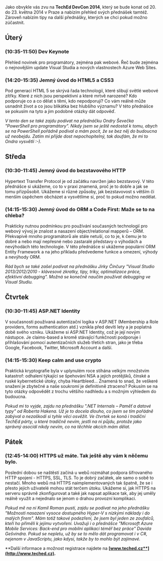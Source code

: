 <!-- dcterms:identifier = aspnetcz#5423 -->
<!-- dcterms:title = Pozvánka na TechEd DevCon 2014 -->
<!-- dcterms:abstract = Jako obvykle vás zvu na TechEd DevCon 2014, který se bude konat od 20. do 23. května 2014 v Praze a nabízím přehled svých přednášek tamtéž. -->
<!-- np9:categoryId = 6 -->
<!-- x4w:category = Akce a události -->
<!-- np9:authorId = 1 -->
<!-- np9:authorEmail = michal.valasek@altairis.cz -->
<!-- dcterms:creator = Michal Altair Valášek -->
<!-- dcterms:created = 2014-05-12T16:44:01.837+02:00 -->
<!-- dcterms:date = 2014-05-12T16:44:02+02:00 -->
<!-- x4w:pictureWidth = 150 -->
<!-- x4w:pictureHeight = 150 -->
<!-- x4w:pictureUrl = /perex-pictures/20140512-pozvanka-na-teched-devcon-2014.png -->

Jako obvykle vás zvu na **TechEd DevCon 2014**, který se bude konat od 20. do 23. května 2014 v Praze a nabízím přehled svých přednášek tamtéž. Zároveň nabízím tipy na další přednášky, kterých se chci pokud možno zúčastnit.

## Úterý

### (10:35-11:50) Dev Keynote

Přehled novinek pro programátory, zejména pak webové. Řeč bude zejména o nejnovějším update Visual Studia a nových vlastnostech Azure Web Sites.

### (14:20-15:35) Jemný úvod do HTML5 a CSS3

Pod generací HTML 5 se skrývá řada technologií, které slibují světlé webové zítřky. Které z nich jsou perspektivní a které mrtvě narozené? Kdo podporuje co a co dělat s těmi, kdo nepodporují? Co vám reálně může usnadnit život a co jsou blikátka bez hlubšího významu? V této přednášce se pokusím na tyto a jim podobné otázky dát odpověď.

*V tento den se také zajdu podívat na přednáčku Ondry Ševečka *"PowerShell pro programátory"*. Nikdy jsem se ještě nedostal k tomu, abych se na PowerShell pořádně podíval a mám pocit, že se bez něj do budoucna už neobejdu. Zatím mi přijde dost nepochopitelný, tak doufám, že mi to Ondra vysvětlí :-).*

## Středa

### (10:30-11:45) Jemný úvod do bezstavového HTTP

Hypertext Transfer Protocol je od začátku navržen jako bezstavový. V této přednášce si ukážeme, co to v praxi znamená, proč je to dobře a jak se tomu přizpůsobit. Ukážeme si různé způsoby, jak bezstavovost s větším či menším úspěchem obcházet a vysvětlíme si, proč to pokud možno nedělat.

### (14:15-15:30) Jemný úvod do ORM a Code First: Maže se to na chleba?

Prakticky nutnou podmínkou pro používání současných technologií pro webový vývoj je znalost a nasazení object/relational mapperů – ORM. Překvapivě mnoho programátorů ale stále netuší, co to je, k čemu je to dobré a nebo mají nepřesné nebo zastaralé představy o výhodách a nevýhodách této technologie. V této přednášce si ukážeme populární ORM Entity Framework a na jeho příkladu předvedeme funkce a omezení, výhody a nevýhody ORM.

*Rád bych se také zašel podívat na přednášku Jirky Činčury *"Visual Studio 2013/2012/2010 - klávesové zkratky, tipy, triky, optimalizace práce, efektivní debugging"*. Možná se konečně naučím používat debugging ve Visual Studiu.*

## Čtvrtek

### (10:30-11:45) ASP.NET Identity

V současnosti používaná autentizační logika v ASP.NET (Membership a Role providers, forms authentication atd.) vznikla před devíti lety a je poplatná době svého vzniku. Ukážeme si ASP.NET Identity, což je její novým nástupce. Je claims-based a kromě stávající funkčnosti podporuje i přihlašování pomocí autentizačních služeb třetích stran, jako je třeba Google, Facebook, Twitter, Microsoft Account a další.

### (14:15-15:30) Keep calm and use crypto

Praktická kryptografie byla v uplynulém roce stíhána velkým množstvím katastrof: odhalení týkající se špehování NSA a jejích protějšků, čínské a ruské kybernetické útoky, chyba Heartbleed… Znamená to snad, že veškeré snažení je zbytečné a naše soukromí je definitivně ztraceno? Pokusím se na tyto otázky odpovědět z trochu většího nadhledu a s možným výhledem do budoucna.

*Pokud mi to vyjde, zajdu na přednášku *".NET Internals – Paměť a datové typy"* od Roberta Hakena. Už je to docela dlouho, co jsem se tím pořádně zabýval a nezaškodí si tyhle věci osvěžit. Ve čtvrtek se koná i tradiční TechEd párty, u které tradičně nevím, jestli na ni půjdu, protože jako správný asociál nikdy nevím, co na těchhle akcích mám dělat.*

## Pátek

### (12:45-14:00) HTTPS už máte. Tak ještě aby vám k něčemu bylo.

Poslední dobou se naštěstí začíná u webů rozmáhat podpora šifrovaného HTTP spojení - HTTPS, SSL, TLS. To je dobrý začátek, ale samo o sobě to nestačí. Mnoho webů má HTTPS naimplementovaných tak špatně, že se i přesto jejich uživatelé mohou stát terčem útoku. Ukážeme si, jak HTTPS na serveru správně zkonfigurovat a také jak napsat aplikace tak, aby jej uměly reálně využít a nejednalo se jenom o drahou provozní komplikaci.

*Pokud mě na ni Kamil Roman pustí, zajdu se podívat na jeho přednášku *"Možnosti nasazení vysoce dostupného Hyper-V s nízkými náklady i do malých firem"*. Mám totiž takové podezření, že jsem byl jeden ze zoufalců, kteří ho přiměli k jejímu vytvoření. Uvažuji i o přednášce *"Microsoft Azure Mobile Services: Back-end pro mobilní aplikaci téměř bez práce"* Davida Gešvindra. Pokud se nepletu, už by se to mělo dát programovat i v C#, nejenom v JavaScriptu, jako kdysi, takže by to mohlo být zajímavé.*

**Další informace a možnost registrace najdete na **[**www.teched.cz**](http://www.teched.cz)**.**